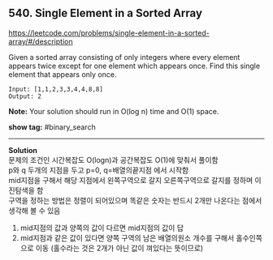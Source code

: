 ## 540. Single Element in a Sorted Array

https://leetcode.com/problems/single-element-in-a-sorted-array/#/description

Given a sorted array consisting of only integers where every element appears twice except for one element which appears once.
Find this single element that appears only once.

```
Input: [1,1,2,3,3,4,4,8,8]
Output: 2
```

**Note:** Your solution should run in O(log n) time and O(1) space.

**show tag:** \#binary_search

------------------------------------

**Solution** <br/>
문제의 조건인 시간복잡도 O(logn)과 공간복잡도 O(1)에 맞춰서 풀이함 <br/>
p와 q 두개의 지점을 두고 p=0, q=배열의끝지점 에서 시작함 <br/>
mid지점을 구해서 해당 지점에서 왼쪽구역으로 갈지 오른쪽구역으로 갈지를 정하며 이진탐색을 함 <br/>
구역을 정하는 방법은 정렬이 되어있으며 똑같은 숫자는 반드시 2개만 나온다는 점에서 생각해 볼 수 있음 <br/>
1) mid지점의 값과 양쪽의 값이 다르면 mid지점의 값이 답 <br/>
2) mid지점과 같은 값이 있다면 양쪽 구역의 남은 배열의원소 개수를 구해서 홀수인쪽으로 이동 (홀수라는 것은 2개가 아닌 값이 껴있다는 뜻이므로) <br/>
